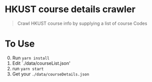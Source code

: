 # HKUST course details crawler

> Crawl HKUST course info by supplying a list of course Codes

# To Use
0. Run `yarn install`
1. Edit `./data/courseList.json'
2. run `yarn start`
3. Get your `./data/courseDetails.json`
